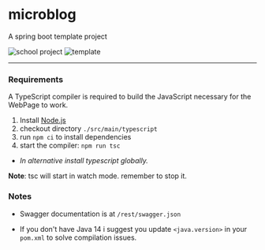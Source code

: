 # microblog
A spring boot template project

![school project](https://img.shields.io/badge/-SCHOOL_PROJECT-critical)
![template](https://img.shields.io/badge/-TEMPLATE_PROJECT-informational)

---

### Requirements

A TypeScript compiler is required to build the JavaScript necessary for the WebPage to work.

1. Install [Node.js](https://nodejs.org)
2. checkout directory `./src/main/typescript`
3. run `npm ci` to install dependencies
4. start the compiler: `npm run tsc`

- *In alternative install typescript globally.*

**Note**: tsc will start in watch mode. remember to stop it.

### Notes

- Swagger documentation is at `/rest/swagger.json`

- If you don't have Java 14 i suggest you update `<java.version>` in your `pom.xml` to solve compilation issues.

